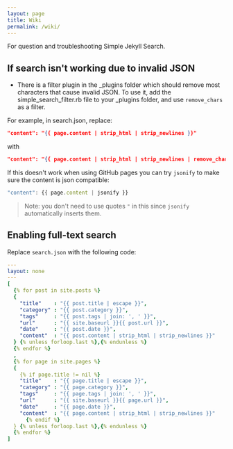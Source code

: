 ```yaml
---
layout: page
title: Wiki
permalink: /wiki/
---
```


For question and troubleshooting Simple Jekyll Search. 

## If search isn't working due to invalid JSON

- There is a filter plugin in the _plugins folder which should remove most characters that cause invalid JSON.
  To use it, add the simple_search_filter.rb file to your _plugins folder, and use `remove_chars` as a filter.

For example, in search.json, replace:

```json
"content": "{{ page.content | strip_html | strip_newlines }}"
```

with

```json
"content": "{{ page.content | strip_html | strip_newlines | remove_chars | escape }}"
```

If this doesn't work when using GitHub pages you can try `jsonify` to make sure the content is json compatible:

```js
"content": {{ page.content | jsonify }}
```

> Note: you don't need to use quotes `"` in this since `jsonify` automatically inserts them.


## Enabling full-text search

Replace `search.json` with the following code:

```yaml
---
layout: none
---
[
  {% for post in site.posts %}
  {
    "title"    : "{{ post.title | escape }}",
    "category" : "{{ post.category }}",
    "tags"     : "{{ post.tags | join: ', ' }}",
    "url"      : "{{ site.baseurl }}{{ post.url }}",
    "date"     : "{{ post.date }}",
    "content"  : "{{ post.content | strip_html | strip_newlines }}"
  } {% unless forloop.last %},{% endunless %}
  {% endfor %}
  ,
  {% for page in site.pages %}
  {
    {% if page.title != nil %}
    "title"    : "{{ page.title | escape }}",
    "category" : "{{ page.category }}",
    "tags"     : "{{ page.tags | join: ', ' }}",
    "url"      : "{{ site.baseurl }}{{ page.url }}",
    "date"     : "{{ page.date }}",
    "content"  : "{{ page.content | strip_html | strip_newlines }}"
      {% endif %}
  } {% unless forloop.last %},{% endunless %}
  {% endfor %}
]
```
